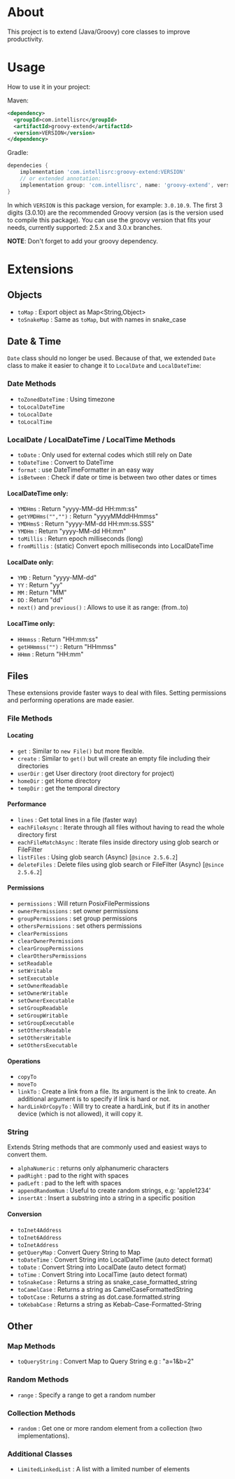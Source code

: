 # About
This project is to extend (Java/Groovy) core classes to improve productivity.

# Usage
How to use it in your project:

Maven:
```xml
<dependency>
  <groupId>com.intellisrc</groupId>
  <artifactId>groovy-extend</artifactId>
  <version>VERSION</version>
</dependency>
```
Gradle:
```groovy
dependecies {
    implementation 'com.intellisrc:groovy-extend:VERSION'
    // or extended annotation:
    implementation group: 'com.intellisrc', name: 'groovy-extend', version: 'VERSION'
}
```
In which `VERSION` is this package version, for example: `3.0.10.9`. 
The first 3 digits (3.0.10) are the recommended Groovy version (as is the version
used to compile this package). You can use the groovy version that fits your needs, 
currently supported: 2.5.x and 3.0.x branches.

**NOTE**: Don't forget to add your groovy dependency.

# Extensions

## Objects

* `toMap` : Export object as Map<String,Object>
* `toSnakeMap` : Same as `toMap`, but with names in snake_case

## Date & Time

`Date` class should no longer be used. Because of that, we extended `Date` class to make it easier to change it to `LocalDate` and `LocalDateTime`:

### Date Methods

* `toZonedDateTime` : Using timezone
* `toLocalDateTime`
* `toLocalDate`
* `toLocalTime`

### LocalDate / LocalDateTime / LocalTime Methods

* `toDate` : Only used for external codes which still rely on Date
* `toDateTime` : Convert to DateTime
* `format` : use DateTimeFormatter in an easy way
* `isBetween` : Check if date or time is between two other dates or times

#### LocalDateTime only:
* `YMDHms` : Return "yyyy-MM-dd HH:mm:ss"
* `getYMDHms("","")` : Return "yyyyMMddHHmmss"
* `YMDHmsS` : Return "yyyy-MM-dd HH:mm:ss.SSS"
* `YMDHm` : Return "yyyy-MM-dd HH:mm"
* `toMillis` : Return epoch milliseconds (long)
* `fromMillis` : (static) Convert epoch milliseconds into LocalDateTime

#### LocalDate only:
* `YMD` : Return "yyyy-MM-dd"
* `YY` : Return "yy"
* `MM` : Return "MM"
* `DD` : Return "dd"
* `next()` and `previous()` : Allows to use it as range: (from..to)

#### LocalTime only:
* `HHmmss` : Return "HH:mm:ss"
* `getHHmmss("")` : Return "HHmmss"
* `HHmm` : Return "HH:mm"

## Files

These extensions provide faster ways to deal with files. Setting permissions and performing operations are made easier.

### File Methods

#### Locating

* `get` : Similar to `new File()` but more flexible.
* `create` : Similar to `get()` but will create an empty file including their directories
* `userDir` : get User directory (root directory for project)
* `homeDir` : get Home directory
* `tempDir` : get the temporal directory

#### Performance

* `lines` : Get total lines in a file (faster way)
* `eachFileAsync` : Iterate through all files without having to read the whole directory first
* `eachFileMatchAsync` : Iterate files inside directory using glob search or FileFilter
* `listFiles` : Using glob search (Async) [`@since 2.5.6.2`]
* `deleteFiles` : Delete files using glob search or FileFilter (Async) [`@since 2.5.6.2`]

#### Permissions

* `permissions` : Will return PosixFilePermissions
* `ownerPermissions` : set owner permissions
* `groupPermissions` : set group permissions
* `othersPermissions` : set others permissions
* `clearPermissions`
* `clearOwnerPermissions`
* `clearGroupPermissions`
* `clearOthersPermissions`
* `setReadable`
* `setWritable`
* `setExecutable`
* `setOwnerReadable`
* `setOwnerWritable`
* `setOwnerExecutable`
* `setGroupReadable`
* `setGroupWritable`
* `setGroupExecutable`
* `setOthersReadable`
* `setOthersWritable`
* `setOthersExecutable`

#### Operations

* `copyTo`
* `moveTo`
* `linkTo`           : Create a link from a file. Its argument is the link to create. An additional argument is to specify if link is hard or not.
* `hardLinkOrCopyTo` : Will try to create a hardLink, but if its in another device (which is not allowed), it will copy it.

### String

Extends String methods that are commonly used and easiest ways to convert them.

* `alphaNumeric` : returns only alphanumeric characters
* `padRight` : pad to the right with spaces
* `padLeft` : pad to the left with spaces
* `appendRandomNum` : Useful to create random strings, e.g: 'apple1234'
* `insertAt` : Insert a substring into a string in a specific position

#### Conversion

* `toInet4Address`
* `toInet6Address`
* `toInetAddress`
* `getQueryMap` : Convert Query String to Map
* `toDateTime`  : Convert String into LocalDateTime (auto detect format)
* `toDate`      : Convert String into LocalDate (auto detect format)
* `toTime`      : Convert String into LocalTime (auto detect format)
* `toSnakeCase` : Returns a string as snake_case_formatted_string
* `toCamelCase` : Returns a string as CamelCaseFormattedString
* `toDotCase`   : Returns a string as dot.case.formatted.string
* `toKebabCase` : Returns a string as Kebab-Case-Formatted-String

## Other

### Map Methods

* `toQueryString` : Convert Map to Query String e.g : "a=1&b=2"

### Random Methods

* `range` : Specify a range to get a random number

### Collection Methods

* `random` : Get one or more random element from a collection (two implementations).

### Additional Classes

* `LimitedLinkedList` : A list with a limited number of elements

